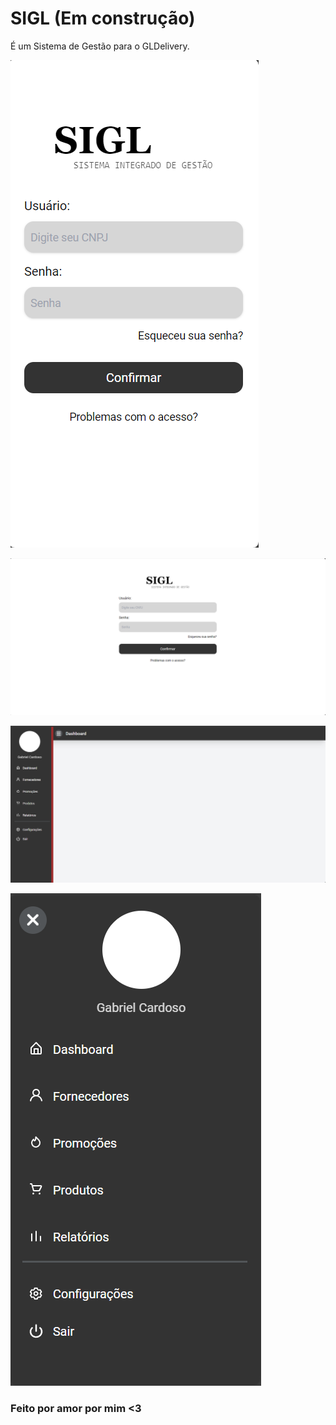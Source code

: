 # SIGL (Em construção)

É um Sistema de Gestão para o GLDelivery.

![alt text](image-1.png)

![alt text](image.png)

![alt text](image-2.png)

![alt text](image-3.png)

### Feito por amor por mim <3
